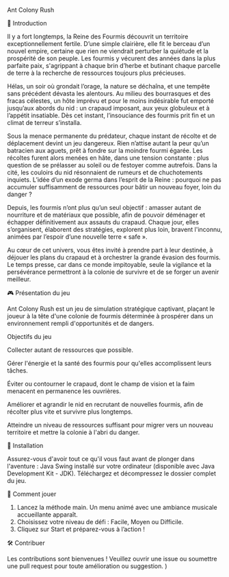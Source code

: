 Ant Colony Rush

🐜 Introduction

Il y a fort longtemps, la Reine des Fourmis découvrit un territoire exceptionnellement fertile. D’une simple clairière, elle fit le berceau d’un nouvel empire, certaine que rien ne viendrait perturber la quiétude et la prospérité de son peuple. Les fourmis y vécurent des années dans la plus parfaite paix, s'agrippant à chaque brin d’herbe et butinant chaque parcelle de terre à la recherche de ressources toujours plus précieuses.

Hélas, un soir où grondait l’orage, la nature se déchaîna, et une tempête sans précédent dévasta les alentours. Au milieu des bourrasques et des fracas célestes, un hôte imprévu et pour le moins indésirable fut emporté jusqu’aux abords du nid : un crapaud imposant, aux yeux globuleux et à l’appétit insatiable. Dès cet instant, l’insouciance des fourmis prit fin et un climat de terreur s’installa.

Sous la menace permanente du prédateur, chaque instant de récolte et de déplacement devint un jeu dangereux. Rien n’attise autant la peur qu’un batracien aux aguets, prêt à fondre sur la moindre fourmi égarée. Les récoltes furent alors menées en hâte, dans une tension constante : plus question de se prélasser au soleil ou de festoyer comme autrefois. Dans la cité, les couloirs du nid résonnaient de rumeurs et de chuchotements inquiets. L’idée d’un exode germa dans l’esprit de la Reine : pourquoi ne pas accumuler suffisamment de ressources pour bâtir un nouveau foyer, loin du danger ?

Depuis, les fourmis n’ont plus qu’un seul objectif : amasser autant de nourriture et de matériaux que possible, afin de pouvoir déménager et échapper définitivement aux assauts du crapaud. Chaque jour, elles s’organisent, élaborent des stratégies, explorent plus loin, bravent l'inconnu, animées par l’espoir d’une nouvelle terre « safe ».

Au cœur de cet univers, vous êtes invité à prendre part à leur destinée, à déjouer les plans du crapaud et à orchestrer la grande évasion des fourmis. Le temps presse, car dans ce monde impitoyable, seule la vigilance et la persévérance permettront à la colonie de survivre et de se forger un avenir meilleur.

🎮 Présentation du jeu

Ant Colony Rush est un jeu de simulation stratégique captivant, plaçant le joueur à la tête d'une colonie de fourmis déterminée à prospérer dans un environnement rempli d'opportunités et de dangers.

Objectifs du jeu

Collecter autant de ressources que possible.

Gérer l'énergie et la santé des fourmis pour qu'elles accomplissent leurs tâches.

Éviter ou contourner le crapaud, dont le champ de vision et la faim menacent en permanence les ouvrières.

Améliorer et agrandir le nid en recrutant de nouvelles fourmis, afin de récolter plus vite et survivre plus longtemps.

Atteindre un niveau de ressources suffisant pour migrer vers un nouveau territoire et mettre la colonie à l'abri du danger.

🚀 Installation

Assurez-vous d'avoir tout ce qu'il vous faut avant de plonger dans l'aventure :
Java Swing installé sur votre ordinateur (disponible avec Java Development Kit - JDK).
Téléchargez et décompressez le dossier complet du jeu.


🎯 Comment jouer

1. Lancez la méthode main. Un menu animé avec une ambiance musicale
accueillante apparaît.
2. Choisissez votre niveau de défi : Facile, Moyen ou Difficile.
3. Cliquez sur Start et préparez-vous à l’action !

🛠️ Contribuer

Les contributions sont bienvenues ! Veuillez ouvrir une issue ou soumettre une pull request pour toute amélioration ou suggestion.
)
